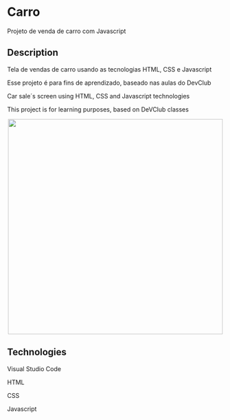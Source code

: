 # Carro
Projeto de venda de carro com Javascript

## Description
Tela de vendas de carro usando as tecnologias HTML, CSS e Javascript
<p> Esse projeto é para fins de aprendizado, baseado nas aulas do DevClub </p>
<p> Car sale´s screen using HTML, CSS and Javascript technologies </p>
<p> This project is for learning purposes, based on DeVClub classes</p>

<p align="center">
<img width="500px" src="https://github.com/user-attachments/assets/6ae2caea-627e-41b6-8441-5827c097a9aa">
</p>

## Technologies
<p>Visual Studio Code</p>
<p>HTML</p>
<p>CSS</p>
<p>Javascript</p>



